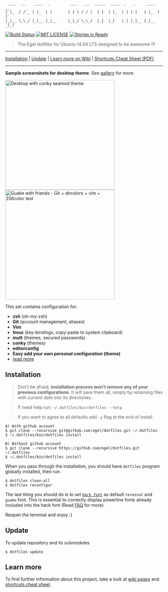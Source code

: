 ```
 ____  __    ____  _         ___   ___  _____  ____  _   _     ____  __
| |_  / /`_ | |_  | |       | | \ / / \  | |  | |_  | | | |   | |_  ( (`
|_|__ \_\_/ |_|__ |_|__     |_|_/ \_\_/  |_|  |_|   |_| |_|__ |_|__ _)_)
```

[![Build Status](https://travis-ci.org/egel/dotfiles.svg?branch=master)](https://travis-ci.org/egel/dotfiles)
[![MIT LICENSE](http://img.shields.io/badge/license-MIT-yellowgreen.svg?style=square)](https://github.com/egel/dotfiles/blob/master/LICENSE)
[![Stories in Ready](https://badge.waffle.io/egel/dotfiles.svg?label=ready&title=Ready)](http://waffle.io/egel/dotfiles)


> The Egel dotfiles for Ubuntu 14.04 LTS designed to be awesome !!!

* * *
[Installation](#installation) | [Update](#update) | [Learn more on Wiki][dotfiles-wiki] | [Shortcuts Cheat Sheet (PDF)][shortcuts-cheat-sheet]
* * *


**Sample screenshots for desktop theme**. See [gallery][wiki-gallery] for more.

<img src="http://i.imgur.com/Q2Y1Td0.png" title="Desktop with conky seamod theme" width="350" />
<img src="http://i.imgur.com/Dc9BoKT.png" title="Guake with friends - Git + dircolors + vim + 256color test" width="350" />

This set contains configuration for:

  - **zsh** (oh-my-zsh)
  - **Git** (account management, aliases)
  - **Vim**
  - **tmux** (key-bindings, copy-paste to system clipboard)
  - **mutt** (themes, secured passwords)
  - **conky** (themes)
  - **editorconfig**
  - **Easy add your own personal configuration (theme)**
  - [read more][dotfiles-wiki]


## Installation
> Don't be afraid, **installation process won't remove any of your previous
> configurations**. It will save them all, simply by renaming files with current
> date into its directories.

> If need help run: `~/.dotfiles/bin/dotfiles --help`

> If you want to agree to all defaults add `-y` flag at the end of install.

    A) With github account
    $ git clone --recursive git@github.com:egel/dotfiles.git ~/.dotfiles
    $ ~/.dotfiles/bin/dotfiles install

    B) Without github account
    $ git clone --recursive https://github.com/egel/dotfiles.git ~/.dotfiles
    $ ~/.dotfiles/bin/dotfiles install

When you pass through the installation, you should have `dotfiles` program
globally installed, then run:

    $ dotfiles clean-all
    $ dotfiles reconfigur

The last thing you should do is to set [`Hack font`][hack-font-webpage] as
default `terminal` and `guake` font. This is essential to correctly display
powerline fonts already included into the hack font (Read [FAQ][wiki-faq] for more).

Reopen the terminal and enjoy :)


## Update
To update repository and its submodules

    $ dotfiles update

## Learn more
To find further information about this project, take a look at [wiki
pages][dotfiles-wiki] and [shortcuts cheat sheet][shortcuts-cheat-sheet].


  [dotfiles-wiki]: https://github.com/egel/dotfiles/wiki
  [wiki-gallery]: https://github.com/egel/dotfiles/wiki/Gallery
  [wiki-faq]: https://github.com/egel/dotfiles/wiki/FAQ-(Frequently-Asked-Questions)
  [shortcuts-cheat-sheet]: http://bit.ly/1wqcChS
  [powerline-install-webpage]: https://powerline.readthedocs.org/en/latest/installation/linux.html#font-installation
  [hack-font-webpage]: http://sourcefoundry.org/hack/
